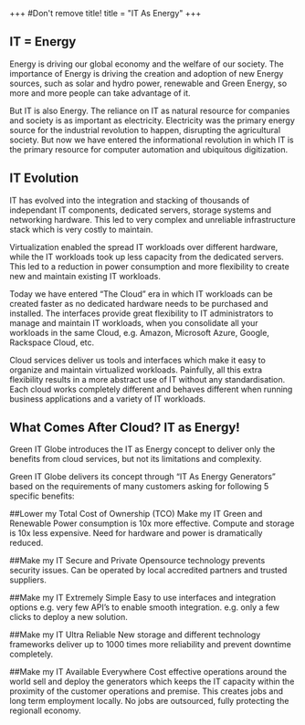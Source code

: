 +++
#Don't remove title!
title = "IT As Energy"
+++

## IT = Energy
Energy is driving our global economy and the welfare of our society. The importance of Energy is driving the creation and adoption of new Energy sources, such as solar and hydro power, renewable and Green Energy, so more and more people can take advantage of it.

But IT is also Energy. 
The reliance on IT as natural resource for companies and society is as important as electricity. Electricity was the primary energy source for the industrial revolution to happen, disrupting the agricultural society. But now we have entered the informational revolution in which IT is the primary resource for computer automation and ubiquitous digitization.

## IT Evolution
IT has evolved into the integration and stacking of thousands of independant IT components,  dedicated servers, storage systems and networking hardware. This led to very complex and unreliable infrastructure stack which is very costly to maintain.

Virtualization enabled the spread IT workloads over different hardware, while the IT workloads took up less capacity from the dedicated servers. This led to a reduction in power consumption and more flexibility to create new and maintain existing IT workloads.

Today we have entered “The Cloud” era in which IT workloads can be created faster as no dedicated hardware needs to be purchased and installed. The interfaces provide great flexibility to IT administrators to manage and maintain IT workloads, when you consolidate all your workloads in the same Cloud, e.g. Amazon, Microsoft Azure, Google, Rackspace Cloud, etc.

Cloud services deliver us tools and interfaces which make it easy to organize and maintain virtualized workloads. Painfully, all this extra flexibility results in a more abstract use of IT without any standardisation. Each cloud works completely different and behaves different when running business applications and a variety of IT workloads.

## What Comes After Cloud? IT as Energy!
Green IT Globe introduces the IT as Energy concept to deliver only the benefits from cloud services, but not its limitations and complexity.

Green IT Globe delivers its concept through “IT As Energy Generators” based on the requirements of many customers asking for following 5 specific benefits:

##Lower my Total Cost of Ownership (TCO) 
Make my IT Green and Renewable
Power consumption is 10x more effective.
Compute and storage is 10x less expensive.
Need for hardware and power is dramatically reduced.

##Make my IT Secure and Private
Opensource technology prevents security issues.
Can be operated by local accredited partners and trusted suppliers.

##Make my IT Extremely Simple
Easy to use interfaces and integration options
e.g. very few API’s to enable smooth integration.
e.g. only a few clicks to deploy a new solution.

##Make my IT Ultra Reliable
New storage and different technology frameworks deliver up to 1000 times more reliability and prevent downtime completely. 

##Make my IT Available Everywhere
Cost effective operations around the world sell and deploy the generators which keeps the IT capacity within the proximity of the customer operations and premise.
This creates jobs and long term employment locally. No jobs are outsourced, fully protecting the regionall economy.